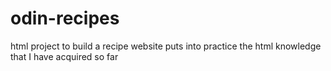 # odin-recipes
html project to build a recipe website
puts into practice the html knowledge that I have acquired so far